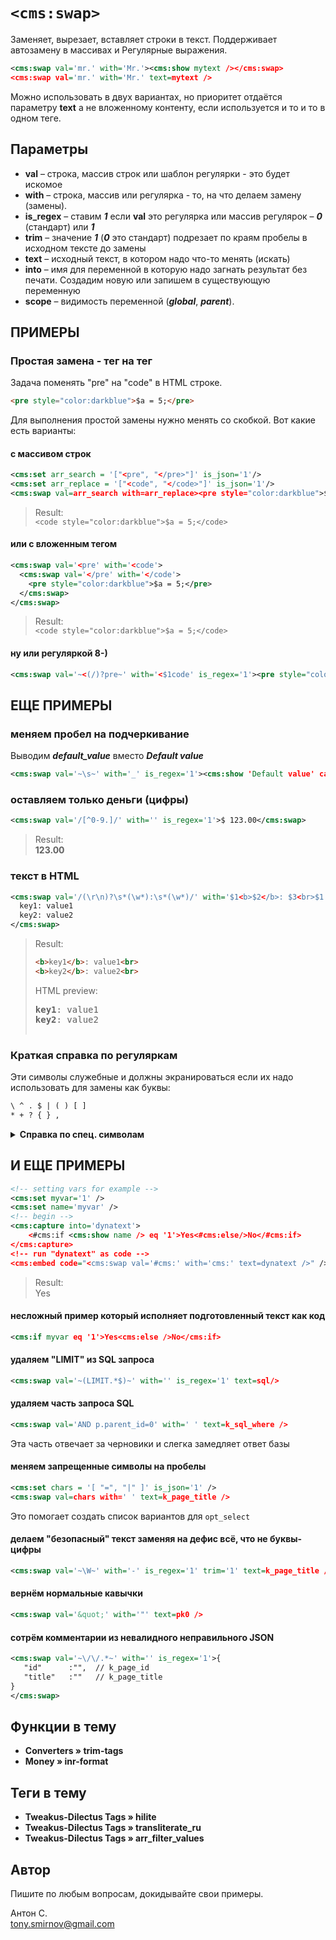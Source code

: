 # `<cms:swap>`

Заменяет, вырезает, вставляет строки в текст. Поддерживает автозамену в массивах и Регулярные выражения.

```xml
<cms:swap val='mr.' with='Mr.'><cms:show mytext /></cms:swap>
<cms:swap val='mr.' with='Mr.' text=mytext />
```

Можно использовать в двух вариантах, но приоритет отдаётся параметру **text** а не вложенному контенту, если используется и то и то в одном теге.

## Параметры

* **val** – строка, массив строк или шаблон регулярки - это будет искомое
* **with** – строка, массив или регулярка - то, на что делаем замену (замены).
* **is_regex** – ставим ***1*** если **val** это регулярка или массив регулярок – ***0*** (стандарт) или ***1***
* **trim** – значение ***1*** (***0*** это стандарт) подрезает по краям пробелы в исходном тексте до замены
* **text** – исходный текст, в котором надо что-то менять (искать)
* **into** – имя для переменной в которую надо загнать результат без печати. Создадим новую или запишем в существующую переменную
* **scope** – видимость переменной (***global***, ***parent***).

## ПРИМЕРЫ

### Простая замена - тег на тег

Задача поменять "pre" на "code" в HTML строке.

```html
<pre style="color:darkblue">$a = 5;</pre>
```

Для выполнения простой замены нужно менять со скобкой. Вот какие есть варианты:

#### с массивом строк

```xml
<cms:set arr_search = '["<pre", "</pre>"]' is_json='1'/>
<cms:set arr_replace = '["<code", "</code>"]' is_json='1'/>
<cms:swap val=arr_search with=arr_replace><pre style="color:darkblue">$a = 5;</pre></cms:swap>
```

> Result:\
> ```<code style="color:darkblue">$a = 5;</code>```

#### или с вложенным тегом

```xml
<cms:swap val='<pre' with='<code'>
  <cms:swap val='</pre' with='</code'>
    <pre style="color:darkblue">$a = 5;</pre>
  </cms:swap>
</cms:swap>
```

> Result:\
> ```<code style="color:darkblue">$a = 5;</code>```

#### ну или регуляркой 8-)

```xml
<cms:swap val='~<(/)?pre~' with='<$1code' is_regex='1'><pre style="color:darkblue">$a = 5;</pre></cms:swap>
```

## ЕЩЕ ПРИМЕРЫ

### меняем пробел на подчеркивание

Выводим ***default_value*** вместо ***Default value***

```xml
<cms:swap val='~\s~' with='_' is_regex='1'><cms:show 'Default value' case='lower' /></cms:swap>
```

### оставляем только деньги (цифры)

```xml
<cms:swap val='/[^0-9.]/' with='' is_regex='1'>$ 123.00</cms:swap>
```

> Result:\
> **123.00**

### текст в HTML

```xml
<cms:swap val='/(\r\n)?\s*(\w*):\s*(\w*)/' with='$1<b>$2</b>: $3<br>$1' is_regex='1'>
  key1: value1
  key2: value2
</cms:swap>
```

> Result:
> ```html
> <b>key1</b>: value1<br>
> <b>key2</b>: value2<br>
> ```
> HTML preview:
> <pre>
> <b>key1</b>: value1
> <b>key2</b>: value2


### Краткая справка по регуляркам

Эти символы служебные и должны экранироваться если их надо использовать для замены как буквы:

```txt
\ ^ . $ | ( ) [ ]
* + ? { } ,
```

<details><summary><strong>Справка по спец. символам</strong></summary>

Без перевода.
<pre>
\ Quote the next metacharacter
^ Match the beginning of the line
. Match any character (except newline)
$ Match the end of the line (or before newline at the end)
| Alternation
() Grouping
[] Character class
* Match 0 or more times
+ Match 1 or more times
? Match 1 or 0 times
{n} Match exactly n times
{n,} Match at least n times
{n,m} Match at least n but not more than m times

More Special Character Stuff

\t tab (HT, TAB)
\n newline (LF, NL)
\r return (CR)
\w Match a "word" character (alphanumeric plus "_")
\W Match a non-word character
\s Match a whitespace character
\S Match a non-whitespace character
\d Match a digit character
\D Match a non-digit character
\b Match a word boundary
\B Match a non-(word boundary)
</pre>

</details>

## И ЕЩЕ ПРИМЕРЫ

```xml
<!-- setting vars for example -->
<cms:set myvar='1' />
<cms:set name='myvar' />
<!-- begin -->
<cms:capture into='dynatext'>
    <#cms:if <cms:show name /> eq '1'>Yes<#cms:else/>No</#cms:if>
</cms:capture>
<!-- run "dynatext" as code -->
<cms:embed code="<cms:swap val='#cms:' with='cms:' text=dynatext />" />
```

> Result:\
> Yes

#### несложный пример который исполняет подготовленный текст как код

```xml
<cms:if myvar eq '1'>Yes<cms:else />No</cms:if>
```

#### удаляем "LIMIT" из SQL запроса

```xml
<cms:swap val='~(LIMIT.*$)~' with='' is_regex='1' text=sql/>
```

#### удаляем часть запроса SQL

```xml
<cms:swap val='AND p.parent_id=0' with=' ' text=k_sql_where />
```

Эта часть отвечает за черновики и слегка замедляет ответ базы

#### меняем запрещенные символы на пробелы

```xml
<cms:set chars = '[ "=", "|" ]' is_json='1' />
<cms:swap val=chars with=' ' text=k_page_title />
```

Это помогает создать список вариантов для `opt_select`

#### делаем "безопасный" текст заменяя на дефис всё, что не буквы-цифры

```xml
<cms:swap val='~\W~' with='-' is_regex='1' trim='1' text=k_page_title />
```

#### вернём нормальные кавычки

```xml
<cms:swap val='&quot;' with='"' text=pk0 />
```

#### сотрём комментарии из невалидного неправильного JSON

```xml
<cms:swap val='~\/\/.*~' with='' is_regex='1'>{
   "id"      :"",  // k_page_id
   "title"   :""   // k_page_title
}
</cms:swap>
```

## Функции в тему

* **Converters » trim-tags**
* **Money » inr-format**

## Теги в тему

- **Tweakus-Dilectus Tags » hilite**
- **Tweakus-Dilectus Tags » transliterate_ru**
- **Tweakus-Dilectus Tags » arr_filter_values**

## Автор

Пишите по любым вопросам, докидывайте свои примеры.

Антон С.\
tony.smirnov@gmail.com
